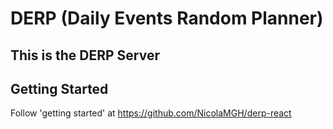 DERP (Daily Events Random Planner)
=====================

## This is the DERP Server

## Getting Started

Follow 'getting started' at https://github.com/NicolaMGH/derp-react
